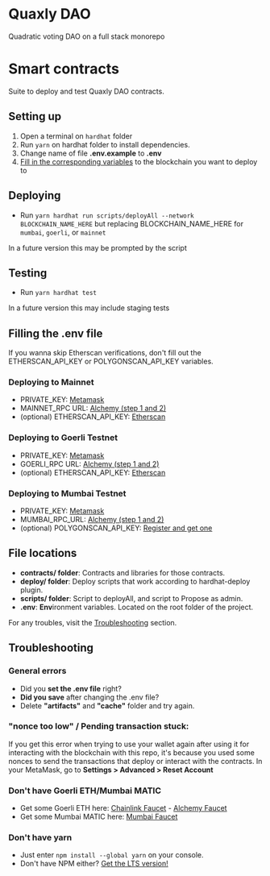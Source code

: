 # Quaxly DAO

Quadratic voting DAO on a full stack monorepo

# Smart contracts

Suite to deploy and test Quaxly DAO contracts.

## Setting up

1. Open a terminal on `hardhat` folder
2. Run `yarn` on hardhat folder to install dependencies.
3. Change name of file **.env.example** to **.env**
4. [Fill in the corresponding variables](#filling-the-env-file) to the blockchain you want to deploy to

## Deploying

- Run `yarn hardhat run scripts/deployAll --network BLOCKCHAIN_NAME_HERE` but replacing BLOCKCHAIN_NAME_HERE for `mumbai`, `goerli`, or `mainnet`

In a future version this may be prompted by the script

## Testing

- Run `yarn hardhat test`

In a future version this may include staging tests

## Filling the .env file

If you wanna skip Etherscan verifications, don't fill out the ETHERSCAN_API_KEY or POLYGONSCAN_API_KEY variables.

### Deploying to Mainnet

- PRIVATE_KEY: [Metamask](https://metamask.zendesk.com/hc/en-us/articles/360015289632-How-to-export-an-account-s-private-key)
- MAINNET_RPC URL: [Alchemy (step 1 and 2)](https://www.alchemy.com/overviews/private-rpc-endpoint)
- (optional) ETHERSCAN_API_KEY: [Etherscan](https://info.etherscan.com/api-keys/)

### Deploying to Goerli Testnet

- PRIVATE_KEY: [Metamask](https://metamask.zendesk.com/hc/en-us/articles/)
- GOERLI_RPC URL: [Alchemy (step 1 and 2)](https://www.alchemy.com/overviews/private-rpc-endpoint)
- (optional) ETHERSCAN_API_KEY: [Etherscan](https://info.etherscan.com/api-keys/)

### Deploying to Mumbai Testnet

- PRIVATE_KEY: [Metamask](https://metamask.zendesk.com/hc/en-us/articles/)
- MUMBAI_RPC_URL: [Alchemy (step 1 and 2)](https://www.alchemy.com/overviews/private-rpc-endpoint)
- (optional) POLYGONSCAN_API_KEY: [Register and get one](https://polygonscan.com/apis)

## File locations

- **contracts/ folder**: Contracts and libraries for those contracts.
- **deploy/ folder**: Deploy scripts that work according to hardhat-deploy plugin.
- **scripts/ folder**: Script to deployAll, and script to Propose as admin.
- **.env**: **Env**ironment variables. Located on the root folder of the project.

For any troubles, visit the [Troubleshooting](#troubleshooting) section.

## Troubleshooting

### General errors

- Did you **set the .env file** right?
- **Did you save** after changing the .env file?
- Delete **"artifacts"** and **"cache"** folder and try again.

### "nonce too low" / Pending transaction stuck:

If you get this error when trying to use your wallet again after using it for interacting with the blockchain with this repo, it's because you used some nonces to send the transactions that deploy or interact with the contracts. In your MetaMask, go to **Settings > Advanced > Reset Account**

### Don't have Goerli ETH/Mumbai MATIC

- Get some Goerli ETH here: [Chainlink Faucet](https://faucets.chain.link/) - [Alchemy Faucet](https://goerlifaucet.com/)
- Get some Mumbai MATIC here: [Mumbai Faucet](https://mumbaifaucet.com/)

### Don't have yarn

- Just enter `npm install --global yarn` on your console.
- Don't have NPM either? [Get the LTS version!](https://nodejs.org/en/download/)
